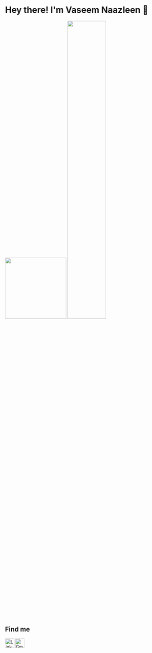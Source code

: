 # Hey there! I'm Vaseem Naazleen  👋 

<!--
**vnaazleen/vnaazleen** is a ✨ _special_ ✨ repository because its `README.md` (this file) appears on your GitHub profile.

Here are some ideas to get you started:

- 🔭 I’m currently working on ...
- 🌱 I’m currently learning ...
- 👯 I’m looking to collaborate on ...
- 🤔 I’m looking for help with ...
- 💬 Ask me about ...
- 📫 How to reach me: ...
- 😄 Pronouns: ...
- ⚡ Fun fact: ...
-->

<p><img src="https://octodex.github.com/images/hula_loop_octodex03.gif" height="200px" width="200px">  <img width="50%" src="https://github-readme-stats.vercel.app/api?username=vnaazleen&show_icons=true" /></p>


## Find me

[<img alt="Gmail" width="30px" src="https://cdn.jsdelivr.net/npm/simple-icons@3.13.0/icons/gmail.svg">](mailto:shaikvaseemnaazleen@gmail.com)
&nbsp; 
[<img align="left" alt="LinkedIn" width="30px" src="https://cdn.jsdelivr.net/npm/simple-icons@v3/icons/linkedin.svg" />](https://www.linkedin.com/in/sanjana-chakravarty/)

</p>
